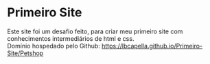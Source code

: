 # Primeiro Site
 Este site foi um desafio feito, para criar meu primeiro site com 
 conhecimentos intermediários de html e css.
 <br>
 Domínio hospedado pelo Github: https://lbcapella.github.io/Primeiro-Site/Petshop
 
